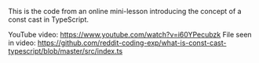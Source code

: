 
This is the code from an online mini-lesson introducing the concept of a const
cast in TypeScript.

YouTube video: https://www.youtube.com/watch?v=i60YPecubzk
File seen in video:
https://github.com/reddit-coding-exp/what-is-const-cast-typescript/blob/master/src/index.ts
